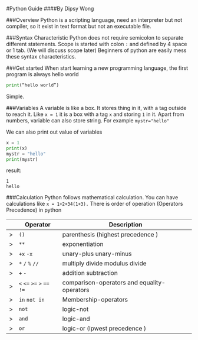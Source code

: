 #Python Guide 
####By Dipsy Wong


###Overview 
Python is a scripting language, need an interpreter but not compiler, so it exist in text format but not an executable file.


###Syntax Characteristic 
Python does not require semicolon to separate different statements. Scope is started with colon `:` and defined by 4 space or 1 tab. 
(We will discuss scope later) Beginners of python are easily mess these syntax characteristics.


###Get started 
When start learning a new programming language, the first program is always hello world 
```python
print(“hello world”) 
```
Simple.

###Variables 
A variable is like a box. It stores thing in it, with a tag outside to reach it. Like `x = 1` it is a box with a tag `x` and storing `1` in it. 
Apart from numbers, variable can also store string.
For example `mystr="hello"`

We can also print out value of variables
```python
x = 1
print(x) 
mystr = "hello"
print(mystr)
```
result:
```
1
hello
```

###Calculation 
Python follows mathematical calculation. You can have calculations like `x = 1+2+34(1+3).`
There is order of operation (Operators Precedence) in python

|   | Operator                                 | Description                       |
|---|------------------------------------------|-----------------------------------|
| > | `()`                                     | parenthesis (highest precedence )|
| > | `**`                                     | exponentiation                    |
| > | `+x` `-x`                                | unary-plus unary-minus            |
| > | `*` `/` `%` `//`                         | multiply divide modulus divide    |
| > | `+` `-`                                  | addition subtraction              |
| > | `<` `<=` `>=` `>` `==` `!=`              | comparison-operators and equality-operators|
| > | `in` `not in` | Membership-operators              |
| > | `not`                                    | logic-not                         |
| > | `and`                                    | logic-and                         |
| > | `or`                                     | logic-or (lpwest precedence )     |

